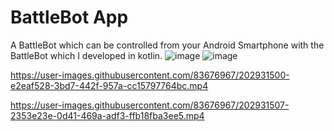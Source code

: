 # BattleBot App
 A BattleBot which can be controlled from your Android Smartphone with the BattleBot which I developed in kotlin.
![image](https://user-images.githubusercontent.com/83676967/202931566-7d6f4ad2-a829-4d7a-b5e0-69d9811b78db.png)
![image](https://user-images.githubusercontent.com/83676967/202931580-252eaf8f-c000-496c-bd86-c884f13c5aba.png)


https://user-images.githubusercontent.com/83676967/202931500-e2eaf528-3bd7-442f-957a-cc15797764bc.mp4



https://user-images.githubusercontent.com/83676967/202931507-2353e23e-0d41-469a-adf3-ffb18fba3ee5.mp4

